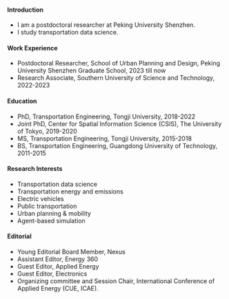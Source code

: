 ####  Introduction

- I am a postdoctoral researcher at Peking University Shenzhen. 
- I study transportation data science.

####  Work Experience

- Postdoctoral Researcher, School of Urban Planning and Design, Peking University Shenzhen Graduate School, 2023 till now
- Research Associate, Southern University of Science and Technology, 2022-2023

####  Education

- PhD, Transportation Engineering, Tongji University, 2018-2022
- Joint PhD, Center for Spatial Information Science (CSIS), The University of Tokyo, 2019-2020
- MS, Transportation Engineering, Tongji University, 2015-2018
- BS, Transportation Engineering, Guangdong University of Technology, 2011-2015

####  Research Interests

- Transportation data science
- Transportation energy and emissions
- Electric vehicles
- Public transportation
- Urban planning & mobility
- Agent-based simulation

####  Editorial 

- Young Editorial Board Member, Nexus
- Assistant Editor, Energy 360
- Guest Editor, Applied Energy 
- Guest Editor, Electronics 
- Organizing committee and Session Chair, International Conference of Applied Energy (CUE, ICAE).
